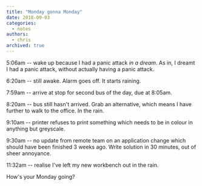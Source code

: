 ```yaml
---
title: "Monday gonna Monday"
date: 2018-09-03
categories:
  - notes
authors:
  - chris
archived: true
---
```


5:06am -- wake up because I had a panic attack _in a dream_. As in, I dreamt I had a panic attack, without actually having a panic attack.

6:20am -- still awake. Alarm goes off. It starts raining.

7:59am -- arrive at stop for second bus of the day, due at 8:05am.

8:20am -- bus still hasn't arrived. Grab an alternative, which means I have further to walk to the office. In the rain.

9:10am -- printer refuses to print something which needs to be in colour in anything but greyscale.

9:30am -- no update from remote team on an application change which should have been finished 3 weeks ago. Write solution in 30 minutes, out of sheer annoyance.

11:32am -- realise I've left my new workbench out in the rain.

How's your Monday going?
